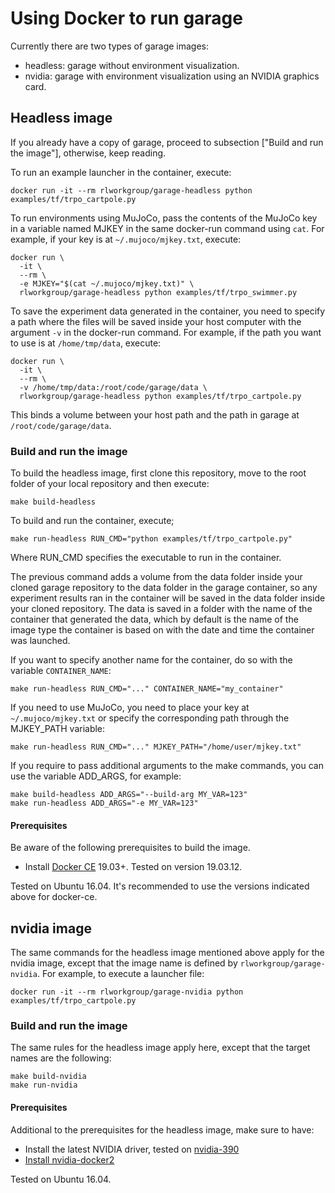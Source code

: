 # Using Docker to run garage

Currently there are two types of garage images:
  - headless: garage without environment visualization.
  - nvidia: garage with environment visualization using an NVIDIA graphics
    card.

## Headless image

If you already have a copy of garage, proceed to subsection ["Build and run the
image"], otherwise, keep reading.

To run an example launcher in the container, execute:
```
docker run -it --rm rlworkgroup/garage-headless python examples/tf/trpo_cartpole.py
```

To run environments using MuJoCo, pass the contents of the MuJoCo key in a
variable named MJKEY in the same docker-run command using `cat`. For example,
if your key is at `~/.mujoco/mjkey.txt`, execute:
```
docker run \
  -it \
  --rm \
  -e MJKEY="$(cat ~/.mujoco/mjkey.txt)" \
  rlworkgroup/garage-headless python examples/tf/trpo_swimmer.py
```

To save the experiment data generated in the container, you need to specify a
path where the files will be saved inside your host computer with the argument
`-v` in the docker-run command. For example, if the path you want to use is
at `/home/tmp/data`, execute:
```
docker run \
  -it \
  --rm \
  -v /home/tmp/data:/root/code/garage/data \
  rlworkgroup/garage-headless python examples/tf/trpo_cartpole.py
```
This binds a volume between your host path and the path in garage at
`/root/code/garage/data`.

### Build and run the image

To build the headless image, first clone this repository, move to the root
folder of your local repository and then execute:
```
make build-headless
```

To build and run the container, execute;
```
make run-headless RUN_CMD="python examples/tf/trpo_cartpole.py"
```
Where RUN_CMD specifies the executable to run in the container.

The previous command adds a volume from the data folder inside your cloned
garage repository to the data folder in the garage container, so any experiment
results ran in the container will be saved in the data folder inside your
cloned repository. The data is saved in a folder with the name of the container
that generated the data, which by default is the name of the image type the
container is based on with the date and time the container was launched.

If you want to specify another name for the container, do so with the variable
`CONTAINER_NAME`:
```
make run-headless RUN_CMD="..." CONTAINER_NAME="my_container"
```

If you need to use MuJoCo, you need to place your key at `~/.mujoco/mjkey.txt`
or specify the corresponding path through the MJKEY_PATH variable:
```
make run-headless RUN_CMD="..." MJKEY_PATH="/home/user/mjkey.txt"
```

If you require to pass additional arguments to the make commands, you can
use the variable ADD_ARGS, for example:
```
make build-headless ADD_ARGS="--build-arg MY_VAR=123"
make run-headless ADD_ARGS="-e MY_VAR=123"
```

#### Prerequisites

Be aware of the following prerequisites to build the image.

- Install [Docker CE](https://docs.docker.com/install/linux/docker-ce/ubuntu/#install-docker-ce) 19.03+. Tested
  on version 19.03.12.

Tested on Ubuntu 16.04. It's recommended to use the versions indicated above
for docker-ce.

## nvidia image

The same commands for the headless image mentioned above apply for the nvidia
image, except that the image name is defined by `rlworkgroup/garage-nvidia`.
For example, to execute a launcher file:
```
docker run -it --rm rlworkgroup/garage-nvidia python examples/tf/trpo_cartpole.py
```

### Build and run the image

The same rules for the headless image apply here, except that the target names
are the following:
```
make build-nvidia
make run-nvidia
```

#### Prerequisites

Additional to the prerequisites for the headless image, make sure to have:
- Install the latest NVIDIA driver, tested
  on [nvidia-390](https://tecadmin.net/install-latest-nvidia-drivers-ubuntu/)
- [Install nvidia-docker2](https://github.com/NVIDIA/nvidia-docker#ubuntu-140416041804-debian-jessiestretch)

Tested on Ubuntu 16.04.
